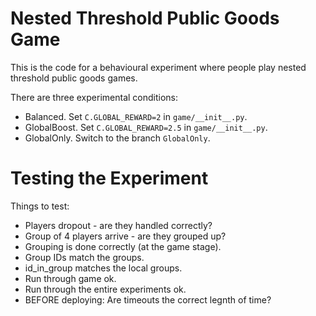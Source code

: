 # Nested Threshold Public Goods Game

This is the code for a behavioural experiment where people play nested threshold public goods games. 

There are three experimental conditions:
- Balanced. Set `C.GLOBAL_REWARD=2` in `game/__init__.py`.
- GlobalBoost. Set `C.GLOBAL_REWARD=2.5` in `game/__init__.py`.
- GlobalOnly. Switch to the branch `GlobalOnly`.


# Testing the Experiment

Things to test:
- Players dropout - are they handled correctly?
- Group of 4 players arrive - are they grouped up? 
- Grouping is done correctly (at the game stage). 
- Group IDs match the groups.
- id_in_group matches the local groups.
- Run through game ok.
- Run through the entire experiments ok. 
- BEFORE deploying: Are timeouts the correct legnth of time? 